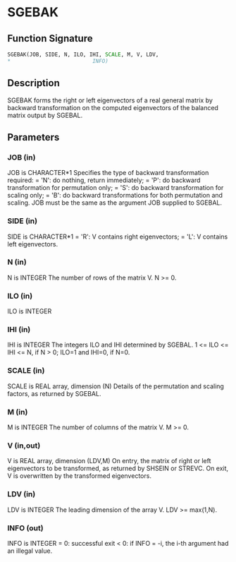 # SGEBAK

## Function Signature

```fortran
SGEBAK(JOB, SIDE, N, ILO, IHI, SCALE, M, V, LDV,
*                          INFO)
```

## Description


 SGEBAK forms the right or left eigenvectors of a real general matrix
 by backward transformation on the computed eigenvectors of the
 balanced matrix output by SGEBAL.

## Parameters

### JOB (in)

JOB is CHARACTER*1 Specifies the type of backward transformation required: = 'N': do nothing, return immediately; = 'P': do backward transformation for permutation only; = 'S': do backward transformation for scaling only; = 'B': do backward transformations for both permutation and scaling. JOB must be the same as the argument JOB supplied to SGEBAL.

### SIDE (in)

SIDE is CHARACTER*1 = 'R': V contains right eigenvectors; = 'L': V contains left eigenvectors.

### N (in)

N is INTEGER The number of rows of the matrix V. N >= 0.

### ILO (in)

ILO is INTEGER

### IHI (in)

IHI is INTEGER The integers ILO and IHI determined by SGEBAL. 1 <= ILO <= IHI <= N, if N > 0; ILO=1 and IHI=0, if N=0.

### SCALE (in)

SCALE is REAL array, dimension (N) Details of the permutation and scaling factors, as returned by SGEBAL.

### M (in)

M is INTEGER The number of columns of the matrix V. M >= 0.

### V (in,out)

V is REAL array, dimension (LDV,M) On entry, the matrix of right or left eigenvectors to be transformed, as returned by SHSEIN or STREVC. On exit, V is overwritten by the transformed eigenvectors.

### LDV (in)

LDV is INTEGER The leading dimension of the array V. LDV >= max(1,N).

### INFO (out)

INFO is INTEGER = 0: successful exit < 0: if INFO = -i, the i-th argument had an illegal value.

